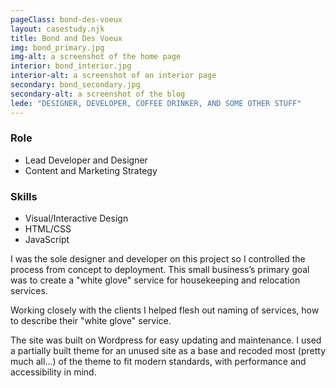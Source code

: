 ```yaml
---
pageClass: bond-des-voeux
layout: casestudy.njk
title: Bond and Des Voeux
img: bond_primary.jpg
img-alt: a screenshot of the home page
interior: bond_interior.jpg
interior-alt: a screenshot of an interior page
secondary: bond_secondary.jpg
secondary-alt: a screenshot of the blog
lede: "DESIGNER, DEVELOPER, COFFEE DRINKER, AND SOME OTHER STUFF"
---
```


### Role 
* Lead Developer and Designer
* Content and Marketing Strategy

### Skills
* Visual/Interactive Design
* HTML/CSS
* JavaScript

I was the sole designer and developer on this project so I controlled the process from concept to deployment. This small business’s primary goal was to create a "white glove" service for housekeeping and relocation services.

Working closely with the clients I helped flesh out naming of services, how to describe their "white glove" service.

The site was built on Wordpress for easy updating and maintenance. I used a partially built theme for an unused site as a base and recoded most (pretty much all...) of the theme to fit modern standards, with performance and accessibility in mind.